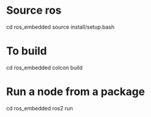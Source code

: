 # Source ros
cd ros_embedded
source install/setup.bash

# To build 
cd ros_embedded
colcon build

# Run a node from a package
cd ros_embedded
ros2 run <package> <node>





